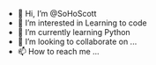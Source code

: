 - 👋 Hi, I’m @SoHoScott
- 👀 I’m interested in Learning to code
- 🌱 I’m currently learning Python
- 💞️ I’m looking to collaborate on ...
- 📫 How to reach me ...

<!---
SoHoScott/SoHoScott is a ✨ special ✨ repository because its `README.md` (this file) appears on your GitHub profile.
You can click the Preview link to take a look at your changes.
--->
